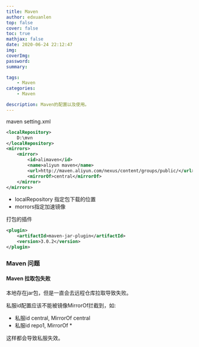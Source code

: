 ```yaml
---
title: Maven
author: edxuanlen
top: false
cover: false
toc: true
mathjax: false
date: 2020-06-24 22:12:47
img:
coverImg:
password:
summary:

tags:
    - Maven
categories:
    - Maven

description: Maven的配置以及使用。
---
```



maven setting.xml

```xml
<localRepository>
    D:\mvn
</localRepository>
<mirrors>
    <mirror>
        <id>alimaven</id>
        <name>aliyun maven</name>
        <url>http://maven.aliyun.com/nexus/content/groups/public/</url>
        <mirrorOf>central</mirrorOf>
    </mirror>
</mirrors>
```

- localRepository 指定包下载的位置  
- morrors指定加速镜像


打包的插件

```xml
<plugin>
    <artifactId>maven-jar-plugin</artifactId>
    <version>3.0.2</version>
</plugin>
```

### Maven 问题

#### Maven 拉取包失败

本地存在jar包，但是一直会去远程仓库拉取导致失败。  

私服id配置应该不能被镜像MirrorOf拦截到，如:  

- 私服id central, MirrorOf central
- 私服id repo1, MirrorOf *

这样都会导致私服失效。  

